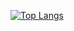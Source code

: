 [![Top Langs](https://github-readme-stats.vercel.app/api/top-langs/?username=enmanuelrdgz&layout=pie&theme=radical)](https://github.com/anuraghazra/github-readme-stats)

